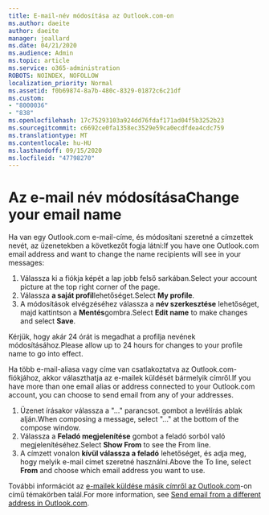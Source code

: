 ```yaml
---
title: E-mail-név módosítása az Outlook.com-on
ms.author: daeite
author: daeite
manager: joallard
ms.date: 04/21/2020
ms.audience: Admin
ms.topic: article
ms.service: o365-administration
ROBOTS: NOINDEX, NOFOLLOW
localization_priority: Normal
ms.assetid: f0b69874-8a7b-480c-8329-01872c6c21df
ms.custom:
- "8000036"
- "838"
ms.openlocfilehash: 17c75293103a924dd76fdaf171ad04f5b3252b23
ms.sourcegitcommit: c6692ce0fa1358ec3529e59ca0ecdfdea4cdc759
ms.translationtype: MT
ms.contentlocale: hu-HU
ms.lasthandoff: 09/15/2020
ms.locfileid: "47798270"
---
```

# <a name="change-your-email-name"></a><span data-ttu-id="a9c70-102">Az e-mail név módosítása</span><span class="sxs-lookup"><span data-stu-id="a9c70-102">Change your email name</span></span>

<span data-ttu-id="a9c70-103">Ha van egy Outlook.com e-mail-címe, és módosítani szeretné a címzettek nevét, az üzenetekben a következőt fogja látni:</span><span class="sxs-lookup"><span data-stu-id="a9c70-103">If you have one Outlook.com email address and want to change the name recipients will see in your messages:</span></span>
  
1. <span data-ttu-id="a9c70-104">Válassza ki a fiókja képét a lap jobb felső sarkában.</span><span class="sxs-lookup"><span data-stu-id="a9c70-104">Select your account picture at the top right corner of the page.</span></span>
2. <span data-ttu-id="a9c70-105">Válassza **a saját profil**lehetőséget.</span><span class="sxs-lookup"><span data-stu-id="a9c70-105">Select **My profile**.</span></span>
3. <span data-ttu-id="a9c70-106">A módosítások elvégzéséhez válassza a **név szerkesztése** lehetőséget, majd kattintson a **Mentés**gombra.</span><span class="sxs-lookup"><span data-stu-id="a9c70-106">Select **Edit name** to make changes and select **Save**.</span></span>

<span data-ttu-id="a9c70-107">Kérjük, hogy akár 24 órát is megadhat a profilja nevének módosításához.</span><span class="sxs-lookup"><span data-stu-id="a9c70-107">Please allow up to 24 hours for changes to your profile name to go into effect.</span></span>
  
<span data-ttu-id="a9c70-108">Ha több e-mail-aliasa vagy címe van csatlakoztatva az Outlook.com-fiókjához, akkor választhatja az e-mailek küldését bármelyik címről.</span><span class="sxs-lookup"><span data-stu-id="a9c70-108">If you have more than one email alias or address connected to your Outlook.com account, you can choose to send email from any of your addresses.</span></span>
  
1. <span data-ttu-id="a9c70-109">Üzenet írásakor válassza a "..." parancsot. gombot a levélírás ablak alján.</span><span class="sxs-lookup"><span data-stu-id="a9c70-109">When composing a message, select "..." at the bottom of the compose window.</span></span>
1. <span data-ttu-id="a9c70-110">Válassza a **Feladó megjelenítése** gombot a feladó sorból való megjelenítéséhez.</span><span class="sxs-lookup"><span data-stu-id="a9c70-110">Select **Show From** to see the From line.</span></span>
1. <span data-ttu-id="a9c70-111">A címzett vonalon **kívül válassza a feladó** lehetőséget, és adja meg, hogy melyik e-mail címet szeretné használni.</span><span class="sxs-lookup"><span data-stu-id="a9c70-111">Above the To line, select **From** and choose which email address you want to use.</span></span>

<span data-ttu-id="a9c70-112">További információt az [e-mailek küldése másik címről az Outlook.com](https://support.office.com/article/ccba89cb-141c-4a36-8c56-6d16a8556d2e?wt.mc_id=Office_Outlook_com_Alchemy)-on című témakörben talál.</span><span class="sxs-lookup"><span data-stu-id="a9c70-112">For more information, see [Send email from a different address in Outlook.com](https://support.office.com/article/ccba89cb-141c-4a36-8c56-6d16a8556d2e?wt.mc_id=Office_Outlook_com_Alchemy).</span></span>